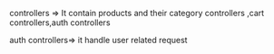controllers => It contain products and their category controllers
               ,cart controllers,auth controllers

auth controllers=> it handle user related request